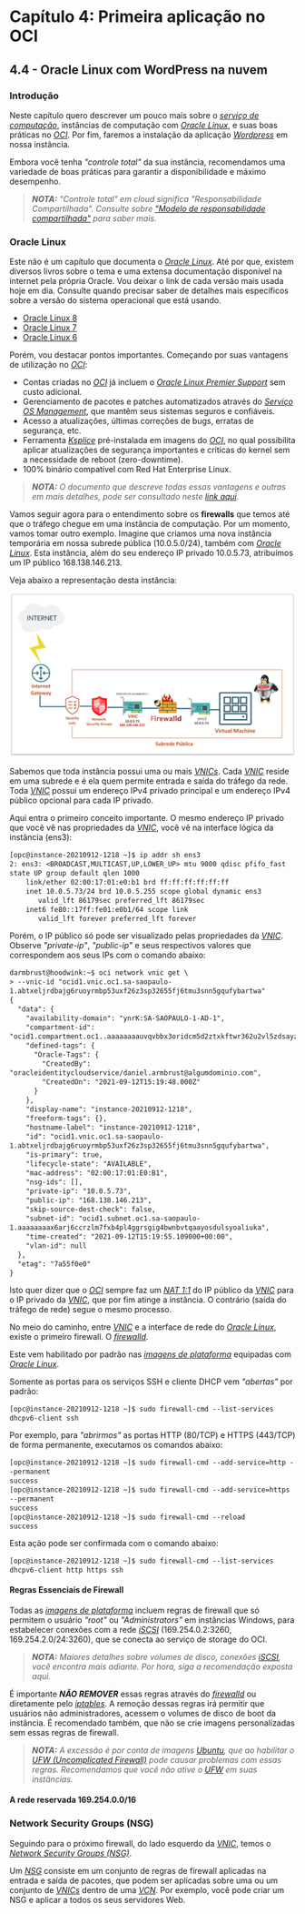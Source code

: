 # Capítulo 4: Primeira aplicação no OCI

## 4.4 - Oracle Linux com WordPress na nuvem

### __Introdução__

Neste capítulo quero descrever um pouco mais sobre o _[serviço de computação](https://github.com/daniel-armbrust/oci-book/blob/main/chapter-4/4-2_fundamentos-computacao.md)_, instâncias de computação com _[Oracle Linux](https://www.oracle.com/linux/)_, e suas boas práticas no _[OCI](https://www.oracle.com/cloud/)_. Por fim, faremos a instalação da aplicação _[Wordpress](https://pt.wikipedia.org/wiki/WordPress)_ em nossa instância.

Embora você tenha _"controle total"_ da sua instância, recomendamos uma variedade de boas práticas para garantir a disponibilidade e máximo desempenho.

>_**__NOTA:__** "Controle total" em cloud significa "Responsabilidade Compartilhada". Consulte sobre ["Modelo de responsabilidade compartilhada"](https://github.com/daniel-armbrust/oci-book/blob/main/chapter-1/1-1_intro-cloud-computing.md) para saber mais._


### __Oracle Linux__

Este não é um capítulo que documenta o _[Oracle Linux](https://www.oracle.com/linux/)_. Até por que, existem diversos livros sobre o tema e uma extensa documentação disponível na internet pela própria Oracle. Vou deixar o link de cada versão mais usada hoje em dia. Consulte quando precisar saber de detalhes mais específicos sobre a versão do sistema operacional que está usando.

- [Oracle Linux 8](https://docs.oracle.com/en/operating-systems/oracle-linux/8/)
- [Oracle Linux 7](https://docs.oracle.com/en/operating-systems/oracle-linux/7/)
- [Oracle Linux 6](https://docs.oracle.com/en/operating-systems/oracle-linux/6/)

Porém, vou destacar pontos importantes. Começando por suas vantagens de utilização no _[OCI](https://www.oracle.com/cloud/)_:

- Contas criadas no _[OCI](https://www.oracle.com/cloud/)_ já incluem o _[Oracle Linux Premier Support](https://www.oracle.com/linux/support.html)_ sem custo adicional.
- Gerenciamento de pacotes e patches automatizados através do _[Serviço OS Management](https://docs.oracle.com/pt-br/iaas/os-management/osms/index.htm)_, que mantêm seus sistemas seguros e confiáveis. 
- Acesso a atualizações, últimas correções de bugs, erratas de segurança, etc.
- Ferramenta _[Ksplice](https://docs.oracle.com/pt-br/iaas/Content/Compute/Tasks/installingconfiguringksplice.htm)_ pré-instalada em imagens do _[OCI](https://www.oracle.com/cloud/)_, no qual possibilita aplicar atualizações de segurança importantes e críticas do kernel sem a necessidade de reboot (zero-downtime).
- 100% binário compatível com Red Hat Enterprise Linux.

>_**__NOTA:__** O documento que descreve todas essas vantagens e outras em mais detalhes, pode ser consultado neste [link aqui](https://www.oracle.com/a/ocom/docs/linux-for-cloud-infrastructure-4024517.pdf)._

Vamos seguir agora para o entendimento sobre os **firewalls** que temos até que o tráfego chegue em uma instância de computação. Por um momento, vamos tomar outro exemplo. Imagine que criamos uma nova instância temporária em nossa subrede pública (10.0.5.0/24), também com _[Oracle Linux](https://www.oracle.com/linux/)_. Esta instância, além do seu endereço IP privado 10.0.5.73, atribuímos um IP público 168.138.146.213.

Veja abaixo a representação desta instância:

![alt_text](./images/ch4-4_oci-firewalls.jpg "OCI Firewalls")

Sabemos que toda instância possui uma ou mais _[VNICs](https://docs.oracle.com/pt-br/iaas/Content/Network/Tasks/managingVNICs.htm)_. Cada _[VNIC](https://docs.oracle.com/pt-br/iaas/Content/Network/Tasks/managingVNICs.htm)_ reside em uma subrede e é ela quem permite entrada e saída do tráfego da rede. Toda _[VNIC](https://docs.oracle.com/pt-br/iaas/Content/Network/Tasks/managingVNICs.htm)_ possui um endereço IPv4 privado principal e um endereço IPv4 público opcional para cada IP privado.

Aqui entra o primeiro conceito importante. O mesmo endereço IP privado que você vê nas propriedades da _[VNIC](https://docs.oracle.com/pt-br/iaas/Content/Network/Tasks/managingVNICs.htm)_, você vê na interface lógica da instância (ens3):

```
[opc@instance-20210912-1218 ~]$ ip addr sh ens3
2: ens3: <BROADCAST,MULTICAST,UP,LOWER_UP> mtu 9000 qdisc pfifo_fast state UP group default qlen 1000
    link/ether 02:00:17:01:e0:b1 brd ff:ff:ff:ff:ff:ff
    inet 10.0.5.73/24 brd 10.0.5.255 scope global dynamic ens3
       valid_lft 86179sec preferred_lft 86179sec
    inet6 fe80::17ff:fe01:e0b1/64 scope link
       valid_lft forever preferred_lft forever
```

Porém, o IP público só pode ser visualizado pelas propriedades da _[VNIC](https://docs.oracle.com/pt-br/iaas/Content/Network/Tasks/managingVNICs.htm)_. Observe _"private-ip"_, _"public-ip"_ e seus respectivos valores que correspondem aos seus IPs com o comando abaixo:

```
darmbrust@hoodwink:~$ oci network vnic get \
> --vnic-id "ocid1.vnic.oc1.sa-saopaulo-1.abtxeljrdbajg6ruoyrmbp53uxf26z3sp32655fj6tmu3snn5gqufybartwa"
{
  "data": {
    "availability-domain": "ynrK:SA-SAOPAULO-1-AD-1",
    "compartment-id": "ocid1.compartment.oc1..aaaaaaaauvqvbbx3oridcm5d2ztxkftwr362u2vl5zdsayzbehzwbjs56soq",
    "defined-tags": {
      "Oracle-Tags": {
        "CreatedBy": "oracleidentitycloudservice/daniel.armbrust@algumdominio.com",
        "CreatedOn": "2021-09-12T15:19:48.000Z"
      }
    },
    "display-name": "instance-20210912-1218",
    "freeform-tags": {},
    "hostname-label": "instance-20210912-1218",
    "id": "ocid1.vnic.oc1.sa-saopaulo-1.abtxeljrdbajg6ruoyrmbp53uxf26z3sp32655fj6tmu3snn5gqufybartwa",
    "is-primary": true,
    "lifecycle-state": "AVAILABLE",
    "mac-address": "02:00:17:01:E0:B1",
    "nsg-ids": [],
    "private-ip": "10.0.5.73",
    "public-ip": "168.138.146.213",
    "skip-source-dest-check": false,
    "subnet-id": "ocid1.subnet.oc1.sa-saopaulo-1.aaaaaaaax6arj6ccrzlm7fxb4pl4ggrsgig4bwnbvtqaayosdulsyoaliuka",
    "time-created": "2021-09-12T15:19:55.109000+00:00",
    "vlan-id": null
  },
  "etag": "7a55f0e0"
}
```

Isto quer dizer que o _[OCI](https://www.oracle.com/cloud/)_ sempre faz um _[NAT 1:1](https://en.wikipedia.org/wiki/Network_address_translation)_ do IP público da _[VNIC](https://docs.oracle.com/pt-br/iaas/Content/Network/Tasks/managingVNICs.htm)_ para o IP privado da _[VNIC](https://docs.oracle.com/pt-br/iaas/Content/Network/Tasks/managingVNICs.htm)_, que por fim atinge a instância. O contrário (saída do tráfego de rede) segue o mesmo processo.

No meio do caminho, entre _[VNIC](https://docs.oracle.com/pt-br/iaas/Content/Network/Tasks/managingVNICs.htm)_ e a interface de rede do _[Oracle Linux](https://www.oracle.com/linux/)_, existe o primeiro firewall. O _[firewalld](https://firewalld.org/)_. 

Este vem habilitado por padrão nas _[imagens de plataforma](https://docs.oracle.com/pt-br/iaas/Content/Compute/References/images.htm#OracleProvided_Images)_ equipadas com _[Oracle Linux](https://www.oracle.com/linux/)_.

Somente as portas para os serviços SSH e cliente DHCP vem _"abertas"_ por padrão:

```
[opc@instance-20210912-1218 ~]$ sudo firewall-cmd --list-services
dhcpv6-client ssh
```

Por exemplo, para _"abrirmos"_ as portas HTTP (80/TCP) e HTTPS (443/TCP) de forma permanente, executamos os comandos abaixo:

```
[opc@instance-20210912-1218 ~]$ sudo firewall-cmd --add-service=http --permanent
success
[opc@instance-20210912-1218 ~]$ sudo firewall-cmd --add-service=https --permanent
success
[opc@instance-20210912-1218 ~]$ sudo firewall-cmd --reload
success
```

Esta ação pode ser confirmada com o comando abaixo:

```
[opc@instance-20210912-1218 ~]$ sudo firewall-cmd --list-services
dhcpv6-client http https ssh
```

#### __Regras Essenciais de Firewall__

Todas as _[imagens de plataforma](https://docs.oracle.com/pt-br/iaas/Content/Compute/References/images.htm#OracleProvided_Images)_ incluem regras de firewall que só permitem o usuário _"root"_ ou _"Administrators"_ em instâncias Windows, para estabelecer conexões com a rede _[iSCSI](https://pt.wikipedia.org/wiki/ISCSI)_ (169.254.0.2:3260, 169.254.2.0/24:3260), que se conecta ao serviço de storage do OCI.

>_**__NOTA:__** Maiores detalhes sobre volumes de disco, conexões _[iSCSI](https://pt.wikipedia.org/wiki/ISCSI)_, você encontra mais adiante. Por hora, siga a recomendação exposta aqui._

É importante _**NÃO REMOVER**_ essas regras através do _[firewalld](https://firewalld.org/)_ ou diretamente pelo _[iptables](https://pt.wikipedia.org/wiki/Iptables)_. A remoção dessas regras irá permitir que usuários não administradores, acessem o volumes de disco de boot da instância. É recomendado também, que não se crie imagens personalizadas sem essas regras de firewall.

>_**__NOTA:__** A excessão é por conta de imagens [Ubuntu](https://pt.wikipedia.org/wiki/Ubuntu), que ao habilitar o [UFW (Uncomplicated Firewall)](https://help.ubuntu.com/community/UFW) pode causar problemas com essas regras. Recomendamos que você não ative o [UFW](https://help.ubuntu.com/community/UFW) em suas instâncias._

#### __A rede reservada 169.254.0.0/16__

### __Network Security Groups (NSG)__

Seguindo para o próximo firewall, do lado esquerdo da _[VNIC](https://docs.oracle.com/pt-br/iaas/Content/Network/Tasks/managingVNICs.htm)_, temos o _[Network Security Groups (NSG)](https://docs.oracle.com/pt-br/iaas/Content/Network/Concepts/networksecuritygroups.htm)_. 

Um _[NSG](https://docs.oracle.com/pt-br/iaas/Content/Network/Concepts/networksecuritygroups.htm)_ consiste em um conjunto de regras de firewall aplicadas na entrada e saída de pacotes, que podem ser aplicadas sobre uma ou um conjunto de _[VNICs](https://docs.oracle.com/pt-br/iaas/Content/Network/Tasks/managingVNICs.htm)_ dentro de uma _[VCN](https://docs.oracle.com/pt-br/iaas/Content/Network/Tasks/managingVCNs_topic-Overview_of_VCNs_and_Subnets.htm)_. Por exemplo, você pode criar um NSG e aplicar a todos os seus servidores Web.